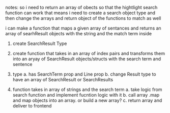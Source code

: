 notes: so i need to return an array of obects so that the hightlight search function can work
that means i need to create a search object type and then change the arrays and return object of the functions to match as well

i can make a function that maps a given array of sentances and returns an array of searhResult objects with the string and the match term inside
1. create SearchResult Type
2. create function that takes in an array of index pairs and transforms them into an aryay of SearchResult objects/structs with the search term and sentence

1. type 
  a. has SearchTerm prop and Line prop
  b. change Result type to have an array of SearchResult or SearchResults

2. function takes in array of strings and the search term
  a. take logic from search function and implement fucntion logic with it
  b. call array .map and map objects into an array. or build a new array?
  c. return array and deliver to frontend

